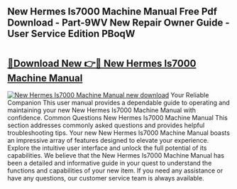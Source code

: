 ## New Hermes Is7000 Machine Manual Free Pdf Download - Part-9WV New Repair Owner Guide - User Service Edition PBoqW

# <h2><a href="http://bc48990.oget.top/?id=New+Hermes+Is7000+Machine+Manual">🔗Download New 👉🔴 New Hermes Is7000 Machine Manual</a></h2>

[![New Hermes Is7000 Machine Manual new download](https://i.imgur.com/5g1atiW.png)](http://bc48990.oget.top/?id=New+Hermes+Is7000+Machine+Manual)
Your Reliable Companion This user manual provides a dependable guide to operating and maintaining your new New Hermes Is7000 Machine Manual with confidence. Common Questions New Hermes Is7000 Machine Manual This section addresses commonly asked questions and provides helpful troubleshooting tips. Your new New Hermes Is7000 Machine Manual boasts an impressive array of features designed to elevate your experience. Explore the intuitive user interface and unlock the full potential of its capabilities. We believe that the New Hermes Is7000 Machine Manual has been a detailed and informative guide in your quest to understand the functions and capabilities of your new item. If you need any assistance or have any questions, our customer service team is always available.
